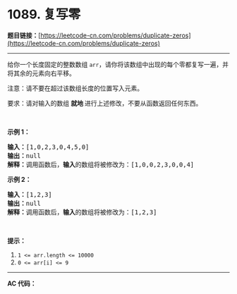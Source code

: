 # 1089. 复写零

**题目链接：**[https://leetcode-cn.com/problems/duplicate-zeros](https://leetcode-cn.com/problems/duplicate-zeros)

---

<div class="content__1Y2H">
 <div class="notranslate">
  <p>给你一个长度固定的整数数组&nbsp;<code>arr</code>，请你将该数组中出现的每个零都复写一遍，并将其余的元素向右平移。</p> 
  <p>注意：请不要在超过该数组长度的位置写入元素。</p> 
  <p>要求：请对输入的数组&nbsp;<strong>就地&nbsp;</strong>进行上述修改，不要从函数返回任何东西。</p> 
  <p>&nbsp;</p> 
  <p><strong>示例 1：</strong></p> 
  <pre class="language-text"><strong>输入：</strong>[1,0,2,3,0,4,5,0]
<strong>输出：</strong>null
<strong>解释：</strong>调用函数后，<strong>输入</strong>的数组将被修改为：[1,0,0,2,3,0,0,4]
</pre> 
  <p><strong>示例 2：</strong></p> 
  <pre class="language-text"><strong>输入：</strong>[1,2,3]
<strong>输出：</strong>null
<strong>解释：</strong>调用函数后，<strong>输入</strong>的数组将被修改为：[1,2,3]
</pre> 
  <p>&nbsp;</p> 
  <p><strong>提示：</strong></p> 
  <ol> 
   <li><code>1 &lt;= arr.length &lt;= 10000</code></li> 
   <li><code>0 &lt;= arr[i] &lt;= 9</code></li> 
  </ol> 
 </div>
</div>

---

**AC 代码：**

```java

```
